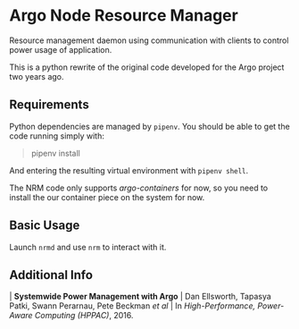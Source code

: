 # Argo Node Resource Manager

Resource management daemon using communication with clients to control
power usage of application.

This is a python rewrite of the original code developed for the Argo project
two years ago.

## Requirements

Python dependencies are managed by `pipenv`. You should be able to get the code
running simply with:

> pipenv install

And entering the resulting virtual environment with `pipenv shell`.

The NRM code only supports _argo-containers_ for now, so you need to install
the our container piece on the system for now.

## Basic Usage

Launch `nrmd` and use `nrm` to interact with it.

## Additional Info

| **Systemwide Power Management with Argo**
| Dan Ellsworth, Tapasya Patki, Swann Perarnau, Pete Beckman *et al*
| In *High-Performance, Power-Aware Computing (HPPAC)*, 2016.

